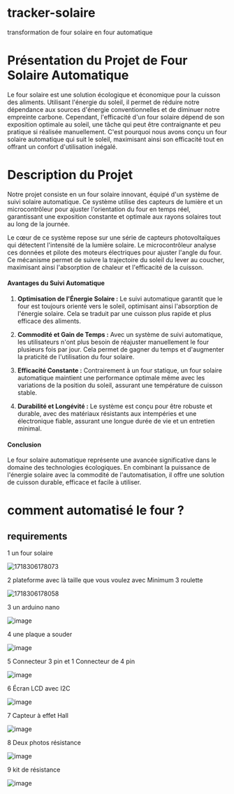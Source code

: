 # tracker-solaire
transformation de four solaire en four automatique
# Présentation du Projet de Four Solaire Automatique

Le four solaire est une solution écologique et économique pour la cuisson des aliments.
Utilisant l'énergie du soleil, il permet de réduire notre dépendance aux sources d'énergie conventionnelles et de diminuer notre empreinte carbone.
Cependant, l'efficacité d'un four solaire dépend de son exposition optimale au soleil, une tâche qui peut être contraignante et peu pratique si réalisée manuellement. 
C'est pourquoi nous avons conçu un four solaire automatique qui suit le soleil, maximisant ainsi son efficacité tout en offrant un confort d'utilisation inégalé.


# Description du Projet

Notre projet consiste en un four solaire innovant, équipé d'un système de suivi solaire automatique. Ce système utilise des capteurs de lumière et un microcontrôleur pour ajuster l'orientation du four en temps réel, garantissant une exposition constante et optimale aux rayons solaires tout au long de la journée.

Le cœur de ce système repose sur une série de capteurs photovoltaïques qui détectent l'intensité de la lumière solaire. Le microcontrôleur analyse ces données et pilote des moteurs électriques pour ajuster l'angle du four. Ce mécanisme permet de suivre la trajectoire du soleil du lever au coucher, maximisant ainsi l'absorption de chaleur et l'efficacité de la cuisson.


#### Avantages du Suivi Automatique

1. **Optimisation de l'Énergie Solaire :** Le suivi automatique garantit que le four est toujours orienté vers le soleil, optimisant ainsi l'absorption de l'énergie solaire. Cela se traduit par une cuisson plus rapide et plus efficace des aliments.

2. **Commodité et Gain de Temps :** Avec un système de suivi automatique, les utilisateurs n'ont plus besoin de réajuster manuellement le four plusieurs fois par jour. Cela permet de gagner du temps et d'augmenter la praticité de l'utilisation du four solaire.

3. **Efficacité Constante :** Contrairement à un four statique, un four solaire automatique maintient une performance optimale même avec les variations de la position du soleil, assurant une température de cuisson stable.

4. **Durabilité et Longévité :** Le système est conçu pour être robuste et durable, avec des matériaux résistants aux intempéries et une électronique fiable, assurant une longue durée de vie et un entretien minimal.

#### Conclusion

Le four solaire automatique représente une avancée significative dans le domaine des technologies écologiques. En combinant la puissance de l'énergie solaire avec la commodité de l'automatisation, il offre une solution de cuisson durable, efficace et facile à utiliser.
# comment  automatisé le four ? 
## requirements

1 un four solaire

   ![1718306178073](https://github.com/alexi85522/tracker-solaire/assets/76247855/b69bb909-a876-4130-8198-0f8a93a95277)

2 plateforme avec là taille que vous voulez avec  Minimum 3 roulette
   
 ![1718306178058](https://github.com/alexi85522/tracker-solaire/assets/76247855/5149dc35-3089-4dd6-b803-5d356b231395)

3 un arduino nano
   
   ![image](https://github.com/alexi85522/tracker-solaire/assets/76247855/caed1e26-fb28-4203-9e21-9542baea900b)

4 une plaque a souder
    
   ![image](https://github.com/alexi85522/tracker-solaire/assets/76247855/6b4f60c2-e1d6-4462-904c-46df0720cd2d)

5 Connecteur 3 pin et 1 Connecteur de 4 pin  

   ![image](https://github.com/alexi85522/tracker-solaire/assets/76247855/c38b0bc6-dbe6-474c-a7ad-e0168cb3d8b1)

6 Écran LCD avec I2C

   ![image](https://github.com/alexi85522/tracker-solaire/assets/76247855/970f116d-3779-493a-904a-6aa4639db4d1)

7 Capteur à effet Hall

   ![image](https://github.com/alexi85522/tracker-solaire/assets/76247855/4246c383-de1a-4a14-a6f3-6899bb921377)

8 Deux photos résistance 

  ![image](https://github.com/alexi85522/tracker-solaire/assets/76247855/21c29957-2507-4f3d-b3a8-1892bf2f2193)
  
9 kit de résistance 

  ![image](https://github.com/alexi85522/tracker-solaire/assets/76247855/19f544a2-ed3e-40c2-a9fc-38d9c25fe221)



  

  







   
  







